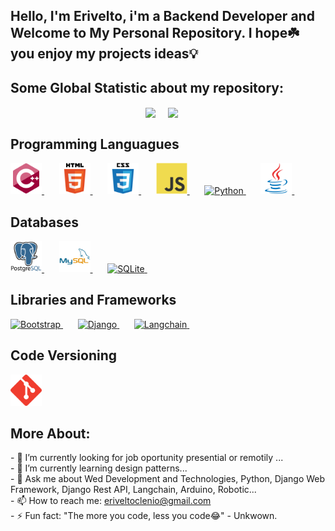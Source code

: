 ## Hello, I'm Erivelto, i'm a Backend Developer and Welcome to My Personal Repository. I hope☘️ you enjoy my projects ideas💡

<h2> Some Global Statistic about my repository:</h2>
<div style="display:flex; flex-direction:row; justify-content: center; align-Items:center;">
  <a href="https://github.com/anuraghazra/github-readme-stats">
    <img height=200 align="center" src="https://github-readme-stats.vercel.app/api?username=eriveltosilva&show_icons=true&theme=algolia" />
  </a>&nbsp;&nbsp;&nbsp;&nbsp;&nbsp;

  <a href="https://github.com/anuraghazra/convoychat">
    <img height=200 align="center" src="https://github-readme-stats.vercel.app/api/top-langs/?username=eriveltosilva&layout=compact&langs_count=10&theme=algolia" />
  </a>&nbsp;&nbsp;&nbsp;&nbsp;&nbsp;
</div>


<h2> Programming Languagues</h2>
<a href="#" title="C plus plus">
  <img width="50" height="50" src="https://github.com/EriveltoSilva/EriveltoSilva/blob/main/assets/cplusplus-original.svg" alt="C++" >
</a>&nbsp;&nbsp;&nbsp;&nbsp;&nbsp;   

<a href="#" title="HTML5" >
  <img width="50" height="50" src="https://github.com/EriveltoSilva/EriveltoSilva/blob/main/assets/html5-original-wordmark.svg" alt="HTML5" >
</a>&nbsp;&nbsp;&nbsp;&nbsp;&nbsp;  

<a href="#" title="CSS3">
  <img width="50" height="50"  src="https://github.com/EriveltoSilva/EriveltoSilva/blob/main/assets/css3-original-wordmark.svg" alt="CSS3" >
</a>&nbsp;&nbsp;&nbsp;&nbsp;&nbsp; 
 
<a href="#" title="JavaScript">
  <img width="50" height="50" src="https://github.com/EriveltoSilva/EriveltoSilva/blob/main/assets/javascript-original.svg" alt="JavaScript" >
</a>&nbsp;&nbsp;&nbsp;&nbsp;&nbsp;

<a href="#" title="Python">
  <img width="50" height="50" src="https://www.svgrepo.com/show/376344/python.svg" alt="Python" >
</a>&nbsp;&nbsp;&nbsp;&nbsp;&nbsp;

<a href="#" title="Java">
  <img width="50" height="50" src="https://github.com/EriveltoSilva/EriveltoSilva/blob/main/assets/java-original.svg" alt="Java" >
</a>&nbsp;&nbsp;&nbsp;&nbsp;&nbsp;

    

<h2> Databases</h2>
<a href="#" title="PostgresSQL">
  <img width="50" height="50" src="https://github.com/EriveltoSilva/EriveltoSilva/blob/main/assets/postgresql-original-wordmark.svg" alt="PostgresSql" >
</a>&nbsp;&nbsp;&nbsp;&nbsp;&nbsp;

<a href="#" title="MySQL">
  <img width="50" height="50"  src="https://github.com/EriveltoSilva/EriveltoSilva/blob/main/assets/mysql-original-wordmark.svg" alt="MySql" >
</a>&nbsp;&nbsp;&nbsp;&nbsp;&nbsp;

<a href="#" title="SQLite">
  <img width="50" height="50"  src="https://banner2.cleanpng.com/20180823/pbs/kisspng-sqlite-database-android-mysql-sqlite-logo-svg-vector-amp-png-transparent-vec-5b7f52d603afe4.2282938415350709340151.jpg" alt="SQLite" >
</a>&nbsp;&nbsp;&nbsp;&nbsp;&nbsp;



<h2> Libraries and Frameworks</h2>
<a href="#" title="Bootstrap">
  <img width="50" height="50" src="https://icons.getbootstrap.com/assets/img/icons-hero.png" alt="Bootstrap" >
</a>&nbsp;&nbsp;&nbsp;&nbsp;&nbsp;

<a href="#" title="Django">
  <img width="50" height="50" src="https://www.vectorlogo.zone/logos/djangoproject/djangoproject-ar21.png" alt="Django" >
</a>&nbsp;&nbsp;&nbsp;&nbsp;&nbsp;

<a href="#" title="Langchain">
  <img width="50" height="50" src="https://connectors.airbyte.com/files/metadata/airbyte/destination-langchain/latest/icon.svg" alt="Langchain" >
</a>&nbsp;&nbsp;&nbsp;&nbsp;&nbsp;


  
<h2> Code Versioning </h2>
<a href="#" title="GitHub">
  <img width="50" height="50" src="https://github.com/EriveltoSilva/EriveltoSilva/blob/main/assets/68747470733a2f2f7777772e766563746f726c6f676f2e7a6f6e652f6c6f676f732f6769742d73636d2f6769742d73636d2d69636f6e2e737667.svg" alt="GitHub" >
</a>    



<h2> More About:</h2>
- 🔭 I’m currently looking for job oportunity presential or remotily ...<br/>
- 🌱 I’m currently learning design patterns...<br/>
- 💬 Ask me about Wed Development and Technologies, Python, Django Web Framework, Django Rest API, Langchain, Arduino, Robotic...<br/>
- 📫 How to reach me: <a href="mailto:eriveltoclenio@email.com">eriveltoclenio@gmail.com</a><br/>
- ⚡ Fun fact: "The more you code, less you code😂" - Unkwown.<br/>

